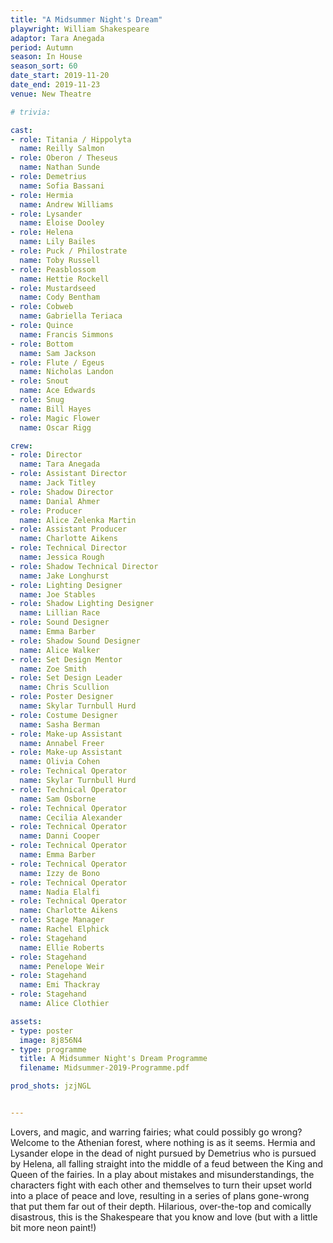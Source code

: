 ```yaml
---
title: "A Midsummer Night's Dream"
playwright: William Shakespeare
adaptor: Tara Anegada
period: Autumn
season: In House
season_sort: 60
date_start: 2019-11-20
date_end: 2019-11-23
venue: New Theatre

# trivia: 

cast:
- role: Titania / Hippolyta
  name: Reilly Salmon
- role: Oberon / Theseus
  name: Nathan Sunde
- role: Demetrius
  name: Sofia Bassani
- role: Hermia
  name: Andrew Williams
- role: Lysander
  name: Eloise Dooley
- role: Helena
  name: Lily Bailes
- role: Puck / Philostrate
  name: Toby Russell
- role: Peasblossom
  name: Hettie Rockell
- role: Mustardseed
  name: Cody Bentham
- role: Cobweb
  name: Gabriella Teriaca
- role: Quince
  name: Francis Simmons
- role: Bottom
  name: Sam Jackson
- role: Flute / Egeus
  name: Nicholas Landon
- role: Snout
  name: Ace Edwards
- role: Snug
  name: Bill Hayes
- role: Magic Flower
  name: Oscar Rigg

crew:
- role: Director
  name: Tara Anegada
- role: Assistant Director 
  name: Jack Titley
- role: Shadow Director
  name: Danial Ahmer
- role: Producer
  name: Alice Zelenka Martin
- role: Assistant Producer
  name: Charlotte Aikens
- role: Technical Director 
  name: Jessica Rough
- role: Shadow Technical Director
  name: Jake Longhurst
- role: Lighting Designer 
  name: Joe Stables
- role: Shadow Lighting Designer
  name: Lillian Race
- role: Sound Designer 
  name: Emma Barber
- role: Shadow Sound Designer
  name: Alice Walker
- role: Set Design Mentor
  name: Zoe Smith
- role: Set Design Leader
  name: Chris Scullion
- role: Poster Designer 
  name: Skylar Turnbull Hurd
- role: Costume Designer
  name: Sasha Berman
- role: Make-up Assistant
  name: Annabel Freer
- role: Make-up Assistant
  name: Olivia Cohen
- role: Technical Operator 
  name: Skylar Turnbull Hurd
- role: Technical Operator 
  name: Sam Osborne
- role: Technical Operator 
  name: Cecilia Alexander
- role: Technical Operator 
  name: Danni Cooper
- role: Technical Operator 
  name: Emma Barber
- role: Technical Operator 
  name: Izzy de Bono
- role: Technical Operator 
  name: Nadia Elalfi 
- role: Technical Operator 
  name: Charlotte Aikens
- role: Stage Manager 
  name: Rachel Elphick
- role: Stagehand
  name: Ellie Roberts
- role: Stagehand
  name: Penelope Weir
- role: Stagehand
  name: Emi Thackray
- role: Stagehand
  name: Alice Clothier

assets:
- type: poster
  image: 8j856N4
- type: programme
  title: A Midsummer Night's Dream Programme
  filename: Midsummer-2019-Programme.pdf

prod_shots: jzjNGL


---
```


Lovers, and magic, and warring fairies; what could possibly go wrong?
Welcome to the Athenian forest, where nothing is as it seems. Hermia and Lysander elope in the dead of night pursued by Demetrius who is pursued by Helena, all falling straight into the middle of a feud between the King and Queen of the fairies. In a play about mistakes and misunderstandings, the characters fight with each other and themselves to turn their upset world into a place of peace and love, resulting in a series of plans gone-wrong that put them far out of their depth.
Hilarious, over-the-top and comically disastrous, this is the Shakespeare that you know and love (but with a little bit more neon paint!)
